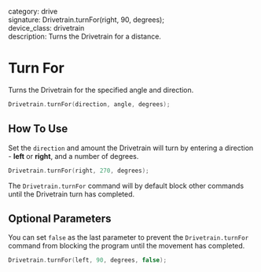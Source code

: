 category: drive  
signature: Drivetrain.turnFor(right, 90, degrees);  
device_class: drivetrain  
description: Turns the Drivetrain for a distance.  

# Turn For

Turns the Drivetrain for the specified angle and direction.

```cpp
Drivetrain.turnFor(direction, angle, degrees);
```

## How To Use

Set the `direction` and amount the Drivetrain will turn by entering a direction - **left** or **right**, and a number of degrees.

```cpp
Drivetrain.turnFor(right, 270, degrees);
```

The `Drivetrain.turnFor` command will by default block other commands until the Drivetrain turn has completed.

## Optional Parameters

You can set `false` as the last parameter to prevent the `Drivetrain.turnFor` command from blocking the program until the movement has completed.

```cpp
Drivetrain.turnFor(left, 90, degrees, false);
```

<advanced>
</advanced>
